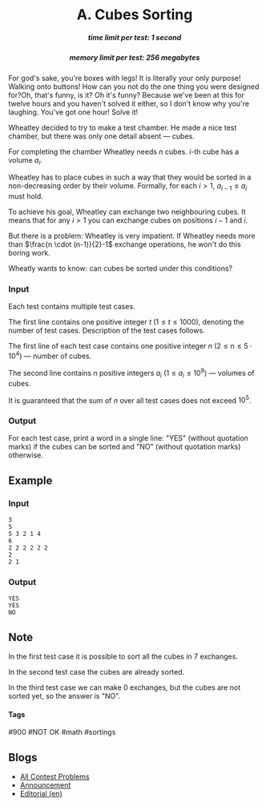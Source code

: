 <h1 style='text-align: center;'> A. Cubes Sorting</h1>

<h5 style='text-align: center;'>time limit per test: 1 second</h5>
<h5 style='text-align: center;'>memory limit per test: 256 megabytes</h5>

  For god's sake, you're boxes with legs! It is literally your only purpose! Walking onto buttons! How can you not do the one thing you were designed for?Oh, that's funny, is it? Oh it's funny? Because we've been at this for twelve hours and you haven't solved it either, so I don't know why you're laughing. You've got one hour! Solve it! 

 Wheatley decided to try to make a test chamber. He made a nice test chamber, but there was only one detail absent — cubes.

For completing the chamber Wheatley needs $n$ cubes. $i$-th cube has a volume $a_i$.

Wheatley has to place cubes in such a way that they would be sorted in a non-decreasing order by their volume. Formally, for each $i>1$, $a_{i-1} \le a_i$ must hold.

To achieve his goal, Wheatley can exchange two neighbouring cubes. It means that for any $i>1$ you can exchange cubes on positions $i-1$ and $i$.

But there is a problem: Wheatley is very impatient. If Wheatley needs more than $\frac{n \cdot (n-1)}{2}-1$ exchange operations, he won't do this boring work.

Wheatly wants to know: can cubes be sorted under this conditions?

### Input

Each test contains multiple test cases.

The first line contains one positive integer $t$ ($1 \le t \le 1000$), denoting the number of test cases. Description of the test cases follows.

The first line of each test case contains one positive integer $n$ ($2 \le n \le 5 \cdot 10^4$) — number of cubes.

The second line contains $n$ positive integers $a_i$ ($1 \le a_i \le 10^9$) — volumes of cubes.

It is guaranteed that the sum of $n$ over all test cases does not exceed $10^5$.

### Output

For each test case, print a word in a single line: "YES" (without quotation marks) if the cubes can be sorted and "NO" (without quotation marks) otherwise.

## Example

### Input


```text
3
5
5 3 2 1 4
6
2 2 2 2 2 2
2
2 1
```
### Output


```text
YES
YES
NO
```
## Note

In the first test case it is possible to sort all the cubes in $7$ exchanges.

In the second test case the cubes are already sorted.

In the third test case we can make $0$ exchanges, but the cubes are not sorted yet, so the answer is "NO".



#### Tags 

#900 #NOT OK #math #sortings 

## Blogs
- [All Contest Problems](../Codeforces_Round_672_(Div._2).md)
- [Announcement](../blogs/Announcement.md)
- [Editorial (en)](../blogs/Editorial_(en).md)
